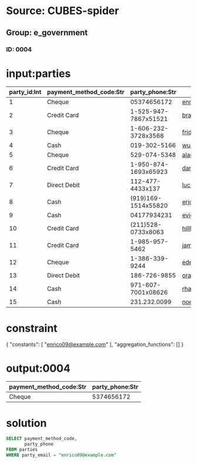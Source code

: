 # Source: CUBES-spider
## Group: e_government
### ID: 0004

# input:parties

| party_id:Int | payment_method_code:Str | party_phone:Str | party_email:Str |
|---|---|---|---|
| 1 | Cheque | 05374656172 | enrico09@example.com |
| 2 | Credit Card | 1-525-947-7867x51521 | brakus.aliya@example.com |
| 3 | Cheque | 1-606-232-3728x3568 | frida57@example.org |
| 4 | Cash | 019-302-5166 | wuckert.misty@example.com |
| 5 | Cheque | 529-074-5348 | alanna.boehm@example.net |
| 6 | Credit Card | 1-950-874-1693x65923 | daniel.charity@example.net |
| 7 | Direct Debit | 112-477-4433x137 | lucinda83@example.org |
| 8 | Cash | (919)169-1514x55820 | erick.mills@example.com |
| 9 | Cash | 04177934231 | evie97@example.org |
| 10 | Credit Card | (211)528-0733x8063 | hilll.elyssa@example.net |
| 11 | Credit Card | 1-985-957-5462 | jamir.hyatt@example.net |
| 12 | Cheque | 1-386-339-9244 | eden67@example.net |
| 13 | Direct Debit | 186-726-9855 | ora.hyatt@example.net |
| 14 | Cash | 971-607-7001x08626 | rhauck@example.org |
| 15 | Cash | 231.232.0099 | noe.ziemann@example.org |

# constraint

{
  "constants": [
    "enrico09@example.com"
  ],
  "aggregation_functions": []
}

# output:0004

| payment_method_code:Str | party_phone:Str |
|---|---|
| Cheque | 5374656172 |

# solution

```sql
SELECT payment_method_code,
       party_phone
FROM parties
WHERE party_email = "enrico09@example.com"
```
